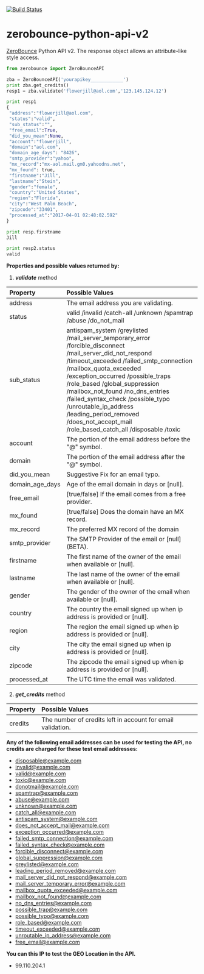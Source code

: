 [![Build Status](https://travis-ci.org/riquellopes/zerobounce-python-api.svg?branch=master)](https://travis-ci.org/riquellopes/zerobounce-python-api)
# zerobounce-python-api-v2

[ZeroBounce](https://www.zerobounce.net "Zerobounce Homepage") Python API v2.
The response object allows an attribute-like style access.


```python
from zerobounce import ZeroBounceAPI

zba = ZeroBounceAPI('yourapikey____________')
print zba.get_credits()
resp1 = zba.validate('flowerjill@aol.com','123.145.124.12')

print resp1
{
 "address":"flowerjill@aol.com",
 "status":"valid",
 "sub_status":"",
 "free_email":True,
 "did_you_mean":None,
 "account":"flowerjill",
 "domain":"aol.com",
 "domain_age_days": "8426",
 "smtp_provider":"yahoo",
 "mx_record":"mx-aol.mail.gm0.yahoodns.net",
 "mx_found": true,
 "firstname":"Jill",
 "lastname":"Stein",
 "gender":"female",
 "country":"United States",
 "region":"Florida",
 "city":"West Palm Beach",
 "zipcode":"33401",
 "processed_at":"2017-04-01 02:48:02.592"
}

print resp.firstname
Jill

print resp2.status
valid
```

**Properties and possible values returned by:**
1. <b><i>validate</b></i> method
  
|<b>Property</b>|<b>Possible Values</b> 
|:--- |:--- 
address  | The email address you are validating. 
status | valid /invalid /catch-all /unknown /spamtrap /abuse /do_not_mail 
sub_status  |antispam_system /greylisted /mail_server_temporary_error /forcible_disconnect /mail_server_did_not_respond /timeout_exceeded /failed_smtp_connection /mailbox_quota_exceeded /exception_occurred /possible_traps /role_based /global_suppression /mailbox_not_found /no_dns_entries /failed_syntax_check /possible_typo /unroutable_ip_address /leading_period_removed /does_not_accept_mail /role_based_catch_all /disposable /toxic
account | The portion of the email address before the "@" symbol.
domain | The portion of the email address after the "@" symbol.
did_you_mean | Suggestive Fix for an email typo.
domain_age_days | Age of the email domain in days or [null].
free_email | [true/false] If the email comes from a free provider.
mx_found | [true/false] Does the domain have an MX record.
mx_record | The preferred MX record of the domain
smtp_provider | The SMTP Provider of the email or [null] (BETA).
firstname | The first name of the owner of the email when available or [null].
lastname  |The last name of the owner of the email when available or [null].
gender |The gender of the owner of the email when available or [null].
country |The country the email signed up when ip address is provided or [null].
region |The region the email signed up when ip address is provided or [null].
city |The city the email signed up when ip address is provided or [null].
zipcode |The zipcode the email signed up when ip address is provided or [null].
processed_at |The UTC time the email was validated.

2. <b><i>get_credits</b></i> method
  
|<b>Property</b>|<b>Possible Values</b> 
|:--- |:--- 
credits  | The number of credits left in account for email validation.

**Any of the following email addresses can be used for testing the API, no credits are charged for these test email addresses:**
+ disposable@example.com
+ invalid@example.com
+ valid@example.com
+ toxic@example.com
+ donotmail@example.com
+ spamtrap@example.com
+ abuse@example.com
+ unknown@example.com
+ catch_all@example.com
+ antispam_system@example.com
+ does_not_accept_mail@example.com
+ exception_occurred@example.com
+ failed_smtp_connection@example.com
+ failed_syntax_check@example.com
+ forcible_disconnect@example.com
+ global_suppression@example.com
+ greylisted@example.com
+ leading_period_removed@example.com
+ mail_server_did_not_respond@example.com
+ mail_server_temporary_error@example.com
+ mailbox_quota_exceeded@example.com
+ mailbox_not_found@example.com
+ no_dns_entries@example.com
+ possible_trap@example.com
+ possible_typo@example.com
+ role_based@example.com
+ timeout_exceeded@example.com
+ unroutable_ip_address@example.com
+ free_email@example.com

**You can this IP to test the GEO Location in the API.**

+ 99.110.204.1

```
